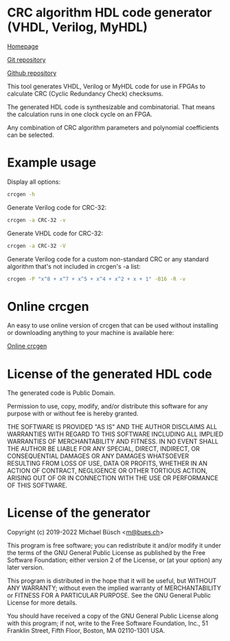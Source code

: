 # CRC algorithm HDL code generator (VHDL, Verilog, MyHDL)

[Homepage](https://bues.ch/h/crcgen)

[Git repository](https://bues.ch/cgit/crcgen.git)

[Github repository](https://github.com/mbuesch/crcgen)

This tool generates VHDL, Verilog or MyHDL code for use in FPGAs to
calculate CRC (Cyclic Redundancy Check) checksums.

The generated HDL code is synthesizable and combinatorial. That means
the calculation runs in one clock cycle on an FPGA.

Any combination of CRC algorithm parameters and polynomial coefficients
can be selected.

# Example usage

Display all options:

``` sh
crcgen -h
```

Generate Verilog code for CRC-32:

``` sh
crcgen -a CRC-32 -v
```

Generate VHDL code for CRC-32:

``` sh
crcgen -a CRC-32 -V
```

Generate Verilog code for a custom non-standard CRC or any standard
algorithm that\'s not included in crcgen\'s -a list:

``` sh
crcgen -P "x^8 + x^7 + x^5 + x^4 + x^2 + x + 1" -B16 -R -v
```

# Online crcgen

An easy to use online version of crcgen that can be used without
installing or downloading anything to your machine is available here:

[Online crcgen](https://bues.ch/h/crcgen)

# License of the generated HDL code

The generated code is Public Domain.

Permission to use, copy, modify, and/or distribute this software for any
purpose with or without fee is hereby granted.

THE SOFTWARE IS PROVIDED \"AS IS\" AND THE AUTHOR DISCLAIMS ALL
WARRANTIES WITH REGARD TO THIS SOFTWARE INCLUDING ALL IMPLIED WARRANTIES
OF MERCHANTABILITY AND FITNESS. IN NO EVENT SHALL THE AUTHOR BE LIABLE
FOR ANY SPECIAL, DIRECT, INDIRECT, OR CONSEQUENTIAL DAMAGES OR ANY
DAMAGES WHATSOEVER RESULTING FROM LOSS OF USE, DATA OR PROFITS, WHETHER
IN AN ACTION OF CONTRACT, NEGLIGENCE OR OTHER TORTIOUS ACTION, ARISING
OUT OF OR IN CONNECTION WITH THE USE OR PERFORMANCE OF THIS SOFTWARE.

# License of the generator

Copyright (c) 2019-2022 Michael Büsch \<<m@bues.ch>\>

This program is free software; you can redistribute it and/or modify it
under the terms of the GNU General Public License as published by the
Free Software Foundation; either version 2 of the License, or (at your
option) any later version.

This program is distributed in the hope that it will be useful, but
WITHOUT ANY WARRANTY; without even the implied warranty of
MERCHANTABILITY or FITNESS FOR A PARTICULAR PURPOSE. See the GNU General
Public License for more details.

You should have received a copy of the GNU General Public License along
with this program; if not, write to the Free Software Foundation, Inc.,
51 Franklin Street, Fifth Floor, Boston, MA 02110-1301 USA.
